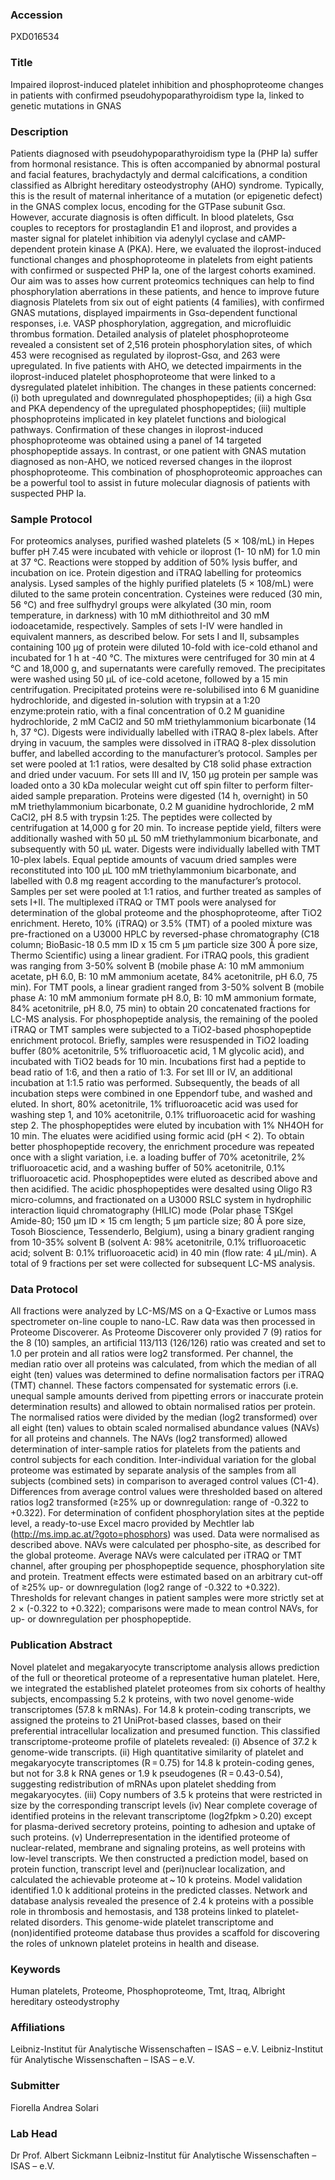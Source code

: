 ### Accession
PXD016534

### Title
Impaired iloprost-induced platelet inhibition and phosphoproteome changes in patients with confirmed pseudohypoparathyroidism type Ia, linked to genetic mutations in GNAS

### Description
Patients diagnosed with pseudohypoparathyroidism type Ia (PHP Ia) suffer from hormonal resistance. This is often accompanied by abnormal postural and facial features, brachydactyly and dermal calcifications, a condition classified as Albright hereditary osteodystrophy (AHO) syndrome. Typically, this is the result of maternal inheritance of a mutation (or epigenetic defect) in the GNAS complex locus, encoding for the GTPase subunit Gsα. However, accurate diagnosis is often difficult. In blood platelets, Gsα couples to receptors for prostaglandin E1 and iloprost, and provides a master signal for platelet inhibition via adenylyl cyclase and cAMP-dependent protein kinase A (PKA). Here, we evaluated the iloprost-induced functional changes and phosphoproteome in platelets from eight patients with confirmed or suspected PHP Ia, one of the largest cohorts examined. Our aim was to asses how current proteomics techniques can help to find phosphorylation aberrations in these patients, and hence to improve future diagnosis  Platelets from six out of eight patients (4 families), with confirmed GNAS mutations, displayed impairments in Gsα-dependent functional responses, i.e. VASP phosphorylation, aggregation, and microfluidic thrombus formation. Detailed analysis of platelet phosphoproteome revealed a consistent set of 2,516 protein phosphorylation sites, of which 453 were recognised as regulated by iloprost-Gsα, and 263 were upregulated. In five patients with AHO, we detected impairments in the iloprost-induced platelet phosphoproteome that were linked to a dysregulated platelet inhibition. The changes in these patients concerned: (i) both upregulated and downregulated phosphopeptides; (ii) a high Gsα and PKA dependency of the upregulated phosphopeptides; (iii) multiple phosphoproteins implicated in key platelet functions and biological pathways. Confirmation of these changes in iloprost-induced phosphoproteome was obtained using a panel of 14 targeted phosphopeptide assays. In contrast, or one patient with GNAS mutation diagnosed as non-AHO, we noticed reversed changes in the iloprost phosphoproteome.  This combination of phosphoproteomic approaches can be a powerful tool to assist in future molecular diagnosis of patients with suspected PHP Ia. 

### Sample Protocol
For proteomics analyses, purified washed platelets (5 × 108/mL) in Hepes buffer pH 7.45 were incubated with vehicle or iloprost (1- 10 nM) for 1.0 min at 37 °C. Reactions were stopped by addition of 50% lysis buffer, and incubation on ice. Protein digestion and iTRAQ labelling for proteomics analysis. Lysed samples of the highly purified platelets (5 × 108/mL) were diluted to the same protein concentration. Cysteines were reduced (30 min, 56 °C) and free sulfhydryl groups were alkylated (30 min, room temperature, in darkness) with 10 mM dithiothreitol and 30 mM iodoacetamide, respectively. Samples of sets I-IV were handled in equivalent manners, as described below. For sets I and II, subsamples containing 100 µg of protein were diluted 10-fold with ice-cold ethanol and incubated for 1 h at -40 °C. The mixtures were centrifuged for 30 min at 4 °C and 18,000 g, and supernatants were carefully removed. The precipitates were washed using 50 µL of ice-cold acetone, followed by a 15 min centrifugation. Precipitated proteins were re-solubilised into 6 M guanidine hydrochloride, and digested in-solution with trypsin at a 1:20 enzyme:protein ratio, with a final concentration of 0.2 M guanidine hydrochloride, 2 mM CaCl2 and 50 mM triethylammonium bicarbonate (14 h, 37 °C). Digests were individually labelled with iTRAQ 8-plex labels. After drying in vacuum, the samples were dissolved in iTRAQ 8-plex dissolution buffer, and labelled according to the manufacturer’s protocol. Samples per set were pooled at 1:1 ratios, were desalted by C18 solid phase extraction  and dried under vacuum. For sets III and IV, 150 µg protein per sample was loaded onto a 30 kDa molecular weight cut off spin filter to perform filter-aided sample preparation. Proteins were digested (14 h, overnight) in 50 mM triethylammonium bicarbonate, 0.2 M guanidine hydrochloride, 2 mM CaCl2, pH 8.5 with trypsin 1:25. The peptides were collected by centrifugation at 14,000 g for 20 min. To increase peptide yield, filters were additionally washed with 50 µL 50 mM triethylammonium bicarbonate, and subsequently with 50 µL water. Digests were individually labelled with TMT 10-plex labels. Equal peptide amounts of vacuum dried samples were reconstituted into 100 µL 100 mM triethylammonium bicarbonate, and labelled with 0.8 mg reagent according to the manufacturer’s protocol. Samples per set were pooled at 1:1 ratios, and further treated as samples of sets I+II. The multiplexed iTRAQ or TMT pools were analysed for determination of the global proteome and the phosphoproteome, after TiO2 enrichment. Hereto, 10% (iTRAQ) or 3.5% (TMT) of a pooled mixture was pre-fractioned on a U3000 HPLC by reversed-phase chromatography (C18 column; BioBasic-18 0.5 mm ID x 15 cm 5 µm particle size 300 Å pore size, Thermo Scientific) using a linear gradient. For iTRAQ pools, this gradient was ranging from 3-50% solvent B (mobile phase A: 10 mM ammonium acetate, pH 6.0, B: 10 mM ammonium acetate, 84% acetonitrile, pH 6.0, 75 min). For TMT pools, a linear gradient ranged from 3-50% solvent B (mobile phase A: 10 mM ammonium formate pH 8.0, B: 10 mM ammonium formate, 84% acetonitrile, pH 8.0, 75 min) to obtain 20 concatenated fractions for LC-MS analysis.  For phosphopeptide analysis, the remaining of the pooled iTRAQ or TMT samples were subjected to a TiO2-based phosphopeptide enrichment protocol. Briefly, samples were resuspended in TiO2 loading buffer (80% acetonitrile, 5% trifluoroacetic acid, 1 M glycolic acid), and incubated with TiO2 beads for 10 min. Incubations first had a peptide to bead ratio of 1:6, and then a ratio of 1:3. For set III or IV, an additional incubation at 1:1.5 ratio was performed. Subsequently, the beads of all incubation steps were combined in one Eppendorf tube, and washed and eluted. In short, 80% acetonitrile, 1% trifluoroacetic acid was used for washing step 1, and 10% acetonitrile, 0.1% trifluoroacetic acid for washing step 2. The phosphopeptides were eluted by incubation with 1% NH4OH for 10 min. The eluates were acidified using formic acid (pH < 2). To obtain better phosphopeptide recovery, the enrichment procedure was repeated once with a slight variation, i.e. a loading buffer of 70% acetonitrile, 2% trifluoroacetic acid, and a washing buffer of 50% acetonitrile, 0.1% trifluoroacetic acid. Phosphopeptides were eluted as described above and then acidified. The acidic phosphopeptides were desalted using Oligo R3 micro-columns, and fractionated on a U3000 RSLC system in hydrophilic interaction liquid chromatography (HILIC) mode (Polar phase TSKgel Amide-80; 150 µm ID × 15 cm length; 5 µm particle size; 80 Å pore size, Tosoh Bioscience, Tessenderlo, Belgium), using a binary gradient ranging from 10-35% solvent B (solvent A: 98% acetonitrile, 0.1% trifluoroacetic acid; solvent B: 0.1% trifluoroacetic acid) in 40 min (flow rate: 4 µL/min). A total of 9 fractions per set were collected for subsequent LC-MS analysis.

### Data Protocol
All fractions were analyzed by LC-MS/MS on a Q-Exactive or Lumos mass spectrometer on-line couple to nano-LC. Raw data was then processed in Proteome Discoverer. As Proteome Discoverer only provided 7 (9) ratios for the 8 (10) samples, an artificial 113/113 (126/126) ratio was created and set to 1.0 per protein and all ratios were log2 transformed. Per channel, the median ratio over all proteins was calculated, from which the median of all eight (ten) values was determined to define normalisation factors per iTRAQ (TMT) channel. These factors compensated for systematic errors (i.e. unequal sample amounts derived from pipetting errors or inaccurate protein determination results) and allowed to obtain normalised ratios per protein. The normalised ratios were divided by the median (log2 transformed) over all eight (ten) values to obtain scaled normalised abundance values (NAVs) for all proteins and channels. The NAVs (log2 transformed) allowed determination of inter-sample ratios for platelets from the patients and control subjects for each condition. Inter-individual variation for the global proteome was estimated by separate analysis of the samples from all subjects (combined sets) in comparison to averaged control values (C1-4). Differences from average control values were thresholded based on altered ratios log2 transformed (≥25% up or downregulation: range of -0.322 to +0.322). For determination of confident phosphorylation sites at the peptide level, a ready-to-use Excel macro provided by Mechtler lab (http://ms.imp.ac.at/?goto=phosphors) was used. Data were normalised as described above. NAVs were calculated per phospho-site, as described for the global proteome. Average NAVs were calculated per iTRAQ or TMT channel, after grouping per phosphopeptide sequence, phosphorylation site and protein. Treatment effects were estimated based on an arbitrary cut-off of ≥25% up- or downregulation (log2 range of -0.322 to +0.322). Thresholds for relevant changes in patient samples were more strictly set at 2 × (-0.322 to +0.322); comparisons were made to mean control NAVs, for up- or downregulation per phosphopeptide.

### Publication Abstract
Novel platelet and megakaryocyte transcriptome analysis allows prediction of the full or theoretical proteome of a representative human platelet. Here, we integrated the established platelet proteomes from six cohorts of healthy subjects, encompassing 5.2&#xa0;k proteins, with two novel genome-wide transcriptomes (57.8&#xa0;k mRNAs). For 14.8&#xa0;k protein-coding transcripts, we assigned the proteins to 21 UniProt-based classes, based on their preferential intracellular localization and presumed function. This classified transcriptome-proteome profile of platelets revealed: (i) Absence of 37.2&#xa0;k genome-wide transcripts. (ii) High quantitative similarity of platelet and megakaryocyte transcriptomes (R&#x2009;=&#x2009;0.75) for 14.8&#xa0;k protein-coding genes, but not for 3.8&#xa0;k RNA genes or 1.9&#xa0;k pseudogenes (R&#x2009;=&#x2009;0.43-0.54), suggesting redistribution of mRNAs upon platelet shedding from megakaryocytes. (iii) Copy numbers of 3.5&#xa0;k proteins that were restricted in size by the corresponding transcript levels (iv) Near complete coverage of identified proteins in the relevant transcriptome (log2fpkm&#x2009;&gt;&#x2009;0.20) except for plasma-derived secretory proteins, pointing to adhesion and uptake of such proteins. (v) Underrepresentation in the identified proteome of nuclear-related, membrane and signaling proteins, as well proteins with low-level transcripts. We then constructed a prediction model, based on protein function, transcript level and (peri)nuclear localization, and calculated the achievable proteome at&#x2009;~&#x2009;10&#xa0;k proteins. Model validation identified 1.0&#xa0;k additional proteins in the predicted classes. Network and database analysis revealed the presence of 2.4&#xa0;k proteins with a possible role in thrombosis and hemostasis, and 138 proteins linked to platelet-related disorders. This genome-wide platelet transcriptome and (non)identified proteome database thus provides a scaffold for discovering the roles of unknown platelet proteins in health and disease.

### Keywords
Human platelets, Proteome, Phosphoproteome, Tmt, Itraq, Albright hereditary osteodystrophy

### Affiliations
Leibniz-Institut für
Analytische Wissenschaften – ISAS – e.V.
Leibniz-Institut für Analytische Wissenschaften – ISAS – e.V.

### Submitter
Fiorella Andrea Solari

### Lab Head
Dr Prof. Albert Sickmann
Leibniz-Institut für Analytische Wissenschaften – ISAS – e.V.


